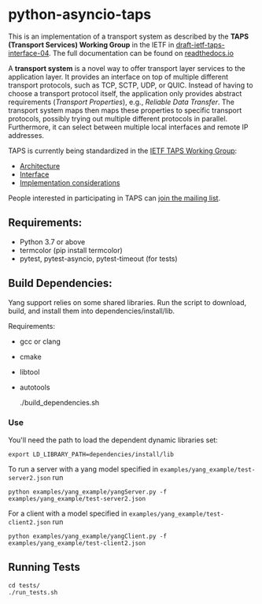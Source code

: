 # python-asyncio-taps

This is an implementation of a transport system as described by the **TAPS (Transport Services) Working Group** in the IETF in [draft-ietf-taps-interface-04](https://tools.ietf.org/html/draft-ietf-taps-interface-04). The full documentation can be found on [readthedocs.io](https://pytaps.readthedocs.io/en/latest/index.html)

A **transport system** is a novel way to offer transport layer services to the application layer.
It provides an interface on top of multiple different transport protocols, such as TCP, SCTP, UDP, or QUIC. Instead of having to choose a transport protocol itself, the application only provides abstract requirements (*Transport Properties*), e.g., *Reliable Data Transfer*. The transport system maps then maps these properties to specific transport protocols, possibly trying out multiple different protocols in parallel. Furthermore, it can select between multiple local interfaces and remote IP addresses.

TAPS is currently being standardized in the [IETF TAPS Working Group](https://datatracker.ietf.org/wg/taps/about/):

- [Architecture](https://datatracker.ietf.org/doc/draft-ietf-taps-arch/)
- [Interface](https://datatracker.ietf.org/doc/draft-ietf-taps-interface/)
- [Implementation considerations](https://datatracker.ietf.org/doc/draft-ietf-taps-impl/)

People interested in participating in TAPS can [join the mailing list](https://www.ietf.org/mailman/listinfo/taps).
## Requirements:

- Python 3.7 or above
- termcolor (pip install termcolor)
- pytest, pytest-asyncio, pytest-timeout (for tests)

## Build Dependencies:

Yang support relies on some shared libraries.  Run the script to download, build,
and install them into dependencies/install/lib.

Requirements:

- gcc or clang
- cmake
- libtool
- autotools

	./build_dependencies.sh

### Use

You'll need the path to load the dependent dynamic libraries set:

	export LD_LIBRARY_PATH=dependencies/install/lib

To run a server with a yang model specified in `examples/yang_example/test-server2.json` run

	python examples/yang_example/yangServer.py -f examples/yang_example/test-server2.json

For a client with a model specified in `examples/yang_example/test-client2.json` run

	python examples/yang_example/yangClient.py -f examples/yang_example/test-client2.json

## Running Tests

	cd tests/
	./run_tests.sh
